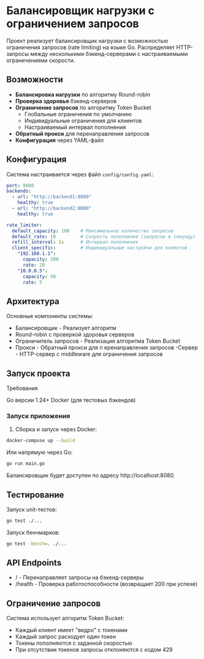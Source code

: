 # Балансировщик нагрузки с ограничением запросов

Проект реализует балансировщик нагрузки с возможностью ограничения запросов (rate limiting) на языке Go. Распределяет HTTP-запросы между несколькими бэкенд-серверами с настраиваемыми ограничениями скорости.

## Возможности

- **Балансировка нагрузки** по алгоритму Round-robin
- **Проверка здоровья** бэкенд-серверов
- **Ограничение запросов** по алгоритму Token Bucket
  - Глобальные ограничения по умолчанию
  - Индивидуальные ограничения для клиентов
  - Настраиваемый интервал пополнения
- **Обратный прокси** для перенаправления запросов
- **Конфигурация** через YAML-файл

## Конфигурация

Система настраивается через файл `config/config.yaml`:

```yaml
port: 8080
backends:
  - url: "http://backend1:8080"
    healthy: true
  - url: "http://backend2:8080"
    healthy: true

rate_limiter:
  default_capacity: 100    # Максимальное количество запросов
  default_rate: 10         # Скорость пополнения (запросов в секунду)
  refill_interval: 1s      # Интервал пополнения
  client_specific:         # Индивидуальные настройки для клиентов
    "192.168.1.1":
      capacity: 200
      rate: 20
    "10.0.0.5":
      capacity: 50
      rate: 5
```      
## Архитектура

Основные компоненты системы:

- Балансировщик - Реализует алгоритм 
- Round-robin с проверкой здоровья серверов   
- Ограничитель запросов - Реализация алгоритма Token Bucket
- Прокси - Обратный прокси для п еренаправления запросов
-Сервер - HTTP-сервер с middleware для ограничения запросов

## Запуск проекта

Требования

Go версии 1.24+
Docker (для тестовых бэкендов)

### Запуск приложения

1. Сборка и запуск через Docker:
```bash
docker-compose up --build
```
Или напрямую через Go:
```bash
go run main.go
```
Балансировщик будет доступен по адресу http://localhost:8080.

## Тестирование

Запуск unit-тестов:

```bash
go test ./...
```

Запуск бенчмарков:
```bash
go test -bench=. ./...
```
## API Endpoints

- / - Перенаправляет запросы на бэкенд-серверы
- /health - Проверка работоспособности (возвращает 200 при успехе)

## Ограничение запросов

Система использует алгоритм Token Bucket:

- Каждый клиент имеет "ведро" с токенами
- Каждый запрос расходует один токен
- Токены пополняются с заданной скоростью
- При отсутствии токенов запросы отклоняются с кодом 429
